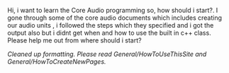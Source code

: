 

Hi, i want to learn the Core Audio programming so, how should i start?. I gone through some of the core audio documents which includes creating our audio units , i followed the steps which they specified and i got the output also but i didnt get when and how to use the built in c++ class. Please help me out from where should i start?

*Cleaned up formatting. Please read General/HowToUseThisSite and General/HowToCreateNewPages.*
